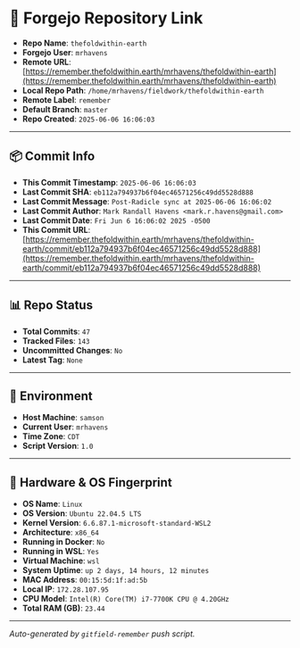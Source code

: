 # 🔗 Forgejo Repository Link

- **Repo Name**: `thefoldwithin-earth`
- **Forgejo User**: `mrhavens`
- **Remote URL**: [https://remember.thefoldwithin.earth/mrhavens/thefoldwithin-earth](https://remember.thefoldwithin.earth/mrhavens/thefoldwithin-earth)
- **Local Repo Path**: `/home/mrhavens/fieldwork/thefoldwithin-earth`
- **Remote Label**: `remember`
- **Default Branch**: `master`
- **Repo Created**: `2025-06-06 16:06:03`

---

## 📦 Commit Info

- **This Commit Timestamp**: `2025-06-06 16:06:03`
- **Last Commit SHA**: `eb112a794937b6f04ec46571256c49dd5528d888`
- **Last Commit Message**: `Post-Radicle sync at 2025-06-06 16:06:02`
- **Last Commit Author**: `Mark Randall Havens <mark.r.havens@gmail.com>`
- **Last Commit Date**: `Fri Jun 6 16:06:02 2025 -0500`
- **This Commit URL**: [https://remember.thefoldwithin.earth/mrhavens/thefoldwithin-earth/commit/eb112a794937b6f04ec46571256c49dd5528d888](https://remember.thefoldwithin.earth/mrhavens/thefoldwithin-earth/commit/eb112a794937b6f04ec46571256c49dd5528d888)

---

## 📊 Repo Status

- **Total Commits**: `47`
- **Tracked Files**: `143`
- **Uncommitted Changes**: `No`
- **Latest Tag**: `None`

---

## 🧭 Environment

- **Host Machine**: `samson`
- **Current User**: `mrhavens`
- **Time Zone**: `CDT`
- **Script Version**: `1.0`

---

## 🧬 Hardware & OS Fingerprint

- **OS Name**: `Linux`
- **OS Version**: `Ubuntu 22.04.5 LTS`
- **Kernel Version**: `6.6.87.1-microsoft-standard-WSL2`
- **Architecture**: `x86_64`
- **Running in Docker**: `No`
- **Running in WSL**: `Yes`
- **Virtual Machine**: `wsl`
- **System Uptime**: `up 2 days, 14 hours, 12 minutes`
- **MAC Address**: `00:15:5d:1f:ad:5b`
- **Local IP**: `172.28.107.95`
- **CPU Model**: `Intel(R) Core(TM) i7-7700K CPU @ 4.20GHz`
- **Total RAM (GB)**: `23.44`

---

_Auto-generated by `gitfield-remember` push script._
